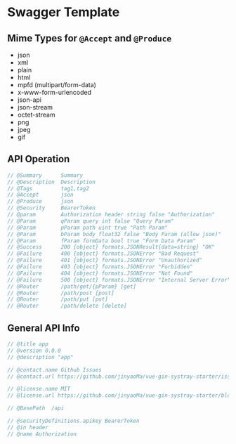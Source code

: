 # Swagger Template

## Mime Types for `@Accept` and `@Produce`

- json
- xml
- plain
- html
- mpfd (multipart/form-data)
- x-www-form-urlencoded
- json-api
- json-stream
- octet-stream
- png
- jpeg
- gif

## API Operation

``` go
// @Summary      Summary
// @Description  Description
// @Tags         tag1,tag2
// @Accept       json
// @Produce      json
// @Security     BearerToken
// @param        Authorization header string false "Authorization"
// @Param        qParam query int false "Query Param"
// @Param        pParam path uint true "Path Param"
// @Param        bParam body float32 false "Body Param (allow json)"
// @Param        fParam formData bool true "Form Data Param"
// @Success      200 {object} formats.JSONResult{data=string} "OK"
// @Failure      400 {object} formats.JSONError "Bad Request"
// @Failure      401 {object} formats.JSONError "Unauthorized"
// @Failure      403 {object} formats.JSONError "Forbidden"
// @Failure      404 {object} formats.JSONError "Not Found"
// @Failure      500 {object} formats.JSONError "Internal Server Error"
// @Router       /path/get/{pParam} [get]
// @Router       /path/post [post]
// @Router       /path/put [put]
// @Router       /path/delete [delete]
```

## General API Info

``` go
// @title app
// @version 0.0.0
// @description "app"

// @contact.name Github Issues
// @contact.url https://github.com/jinyaoMa/vue-gin-systray-starter/issues

// @license.name MIT
// @license.url https://github.com/jinyaoMa/vue-gin-systray-starter/blob/main/LICENSE

// @BasePath  /api

// @securityDefinitions.apikey BearerToken
// @in header
// @name Authorization
```
